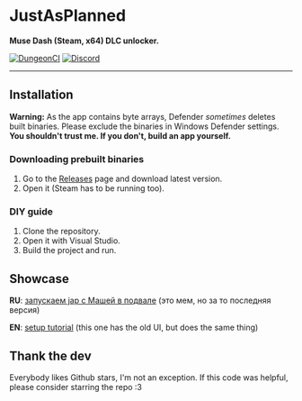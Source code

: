 # JustAsPlanned
**Muse Dash (Steam, x64) DLC unlocker.**

[![DungeonCI](https://img.shields.io/static/v1?label=dungeonci&message=master&color=purple)](https://www.google.com/search?q=Van+Darkholme)
[![Discord](https://img.shields.io/discord/1070816148838420561?label=discord&logo=discord&logoColor=fff)](https://discord.gg/jz7XnfDE7j)

----

## Installation
**Warning:** As the app contains byte arrays, Defender *sometimes* deletes built binaries. Please exclude the binaries in Windows Defender settings. **You shouldn't trust me. If you don't, build an app yourself.**

### Downloading prebuilt binaries
1. Go to the [Releases](https://github.com/Eimaen/JustAsPlanned/releases) page and download latest version.
2. Open it (Steam has to be running too).

### DIY guide
1. Clone the repository.
2. Open it with Visual Studio.
3. Build the project and run.

## Showcase
**RU**: [запускаем jap с Машей в подвале](https://youtu.be/D7KyKm7DDFM) (это мем, но за то последняя версия)

**EN**: [setup tutorial](https://www.youtube.com/watch?v=0IyZXqEzlRg) (this one has the old UI, but does the same thing)

## Thank the dev
Everybody likes Github stars, I'm not an exception. If this code was helpful, please consider starring the repo :3
